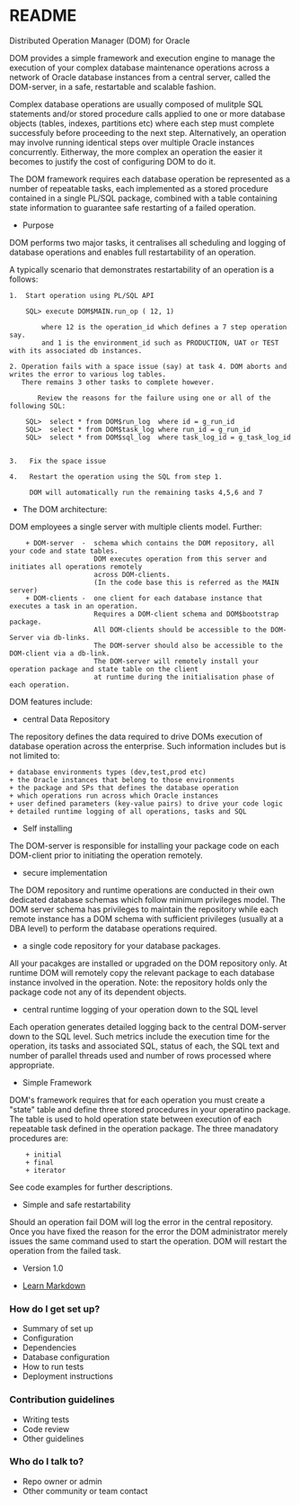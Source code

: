 # README #

Distributed Operation Manager (DOM) for Oracle

DOM provides a simple framework and execution engine to manage the execution of your complex database maintenance operations across a network of Oracle database instances from a central server, called the DOM-server, in a safe, restartable and scalable fashion.

Complex database operations are usually composed of mulitple SQL statements and/or stored procedure calls applied to one or more database objects (tables, indexes, partitions etc) where each step must complete successfuly before proceeding to the next step. Alternatively, an operation may involve running identical steps over multiple Oracle instances concurrently.  Eitherway, the more complex an operation the easier it becomes to justify the cost of configuring DOM to do it.

The DOM framework requires each database operation be represented as a number of repeatable tasks, each implemented as a stored procedure contained in a single PL/SQL package, combined with a table containing state information to guarantee safe restarting of a failed operation.

* Purpose	

DOM performs two major tasks, it centralises all scheduling and logging of database operations and enables full restartability of an operation.

A typically scenario that demonstrates restartability of an operation is a follows:

	1.  Start operation using PL/SQL API
		
		SQL> execute DOM$MAIN.run_op ( 12, 1)

            where 12 is the operation_id which defines a 7 step operation say.
            and 1 is the environment_id such as PRODUCTION, UAT or TEST with its associated db instances.

	2. Operation fails with a space issue (say) at task 4. DOM aborts and writes the error to various log tables.  
	   There remains 3 other tasks to complete however.
       
           Review the reasons for the failure using one or all of the following SQL:

		SQL>  select * from DOM$run_log  where id = g_run_id
		SQL>  select * from DOM$task_log where run_id = g_run_id
		SQL>  select * from DOM$sql_log  where task_log_id = g_task_log_id
	

 	3.   Fix the space issue 
    
    4.   Restart the operation using the SQL from step 1.   
    
         DOM will automatically run the remaining tasks 4,5,6 and 7

* The DOM architecture:

DOM employees a single server with multiple clients model. Further:

        + DOM-server  -  schema which contains the DOM repository, all your code and state tables.
                         DOM executes operation from this server and initiates all operations remotely 
                         across DOM-clients.
                         (In the code base this is referred as the MAIN server) 
        + DOM-clients -  one client for each database instance that executes a task in an operation.  
                         Requires a DOM-client schema and DOM$bootstrap package.
                         All DOM-clients should be accessible to the DOM-Server via db-links. 
                         The DOM-server should also be accessible to the DOM-client via a db-link.
                         The DOM-server will remotely install your operation package and state table on the client 
                         at runtime during the initialisation phase of each operation.
                         
DOM features include:

* central Data Repository

The repository defines the data required to drive DOMs execution of database operation across the enterprise. Such information includes but is not limited to:

    + database environments types (dev,test,prod etc)
    + the Oracle instances that belong to those environments
    + the package and SPs that defines the database operation
    + which operations run across which Oracle instances
    + user defined parameters (key-value pairs) to drive your code logic 
    + detailed runtime logging of all operations, tasks and SQL

* Self installing

The DOM-server is responsible for installing your package code on each DOM-client prior to initiating the operation remotely.

* secure implementation

The DOM repository and runtime operations are conducted in their own dedicated database schemas which follow minimum privileges model. The DOM server schema has privileges to maintain the repository while each remote instance has a DOM schema with sufficient privileges (usually at a DBA level) to perform the database operations required.

* a single code repository for your database packages.

All your pacakges are installed or upgraded on the DOM repository only.  At runtime DOM will remotely copy the relevant package to each database instance involved in the operation. Note: the repository holds only the package code not any of its dependent objects.

* central runtime logging of your operation down to the SQL level

Each operation generates detailed logging back to the central DOM-server down to the SQL level.  Such metrics include the execution time for the operation, its tasks and associated SQL, status of each, the SQL text and number of parallel threads used and number of rows processed where appropriate.

* Simple Framework 

DOM's framework requires that for each operation you must create a "state" table and define three stored procedures in your operatino package. 
The table is used to hold operation state between execution of each repeatable task defined in the operation package. 
The three manadatory procedures are:

        + initial
        + final
        + iterator
        
See code examples for further descriptions.

* Simple and safe restartability

Should an operation fail DOM will log the error in the central repository. Once you have fixed the reason for the error the DOM administrator merely issues the same command used to start the operation.  DOM will restart the operation from the failed task. 

* Version 1.0 

* [Learn Markdown](https://bitbucket.org/tutorials/markdowndemo)

### How do I get set up? ###

* Summary of set up
* Configuration
* Dependencies
* Database configuration
* How to run tests
* Deployment instructions

### Contribution guidelines ###

* Writing tests
* Code review
* Other guidelines

### Who do I talk to? ###

* Repo owner or admin
* Other community or team contact
